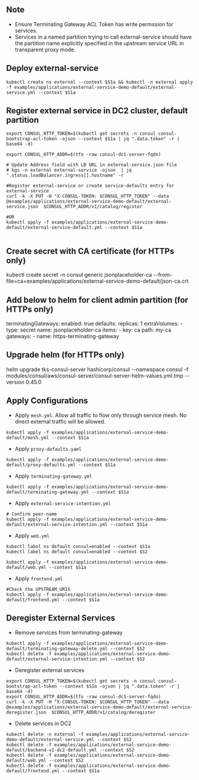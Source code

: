 ## Note
- Ensure Terminating Gateway ACL Token has write permssion for services.
- Services in a named partition trying to call external-service should have the partition name explicitly specified in the upstream service URL in transparent proxy mode.


## Deploy external-service
```
kubectl create ns external --context $S1a && kubectl -n external apply -f examples/applications/external-service-demo-default/external-service.yml --context $S1a
```

## Register external service in DC2 cluster, default partition
```
export CONSUL_HTTP_TOKEN=$(kubectl get secrets -n consul consul-bootstrap-acl-token -ojson --context $S1a | jq ".data.token" -r | base64 -d)

export CONSUL_HTTP_ADDR=$(tfo -raw consul-dc1-server-fqdn)

# Update Address field with LB URL in external-service.json file
# kgs -n external external-service -ojson  | jq ".status.loadBalancer.ingress[].hostname" -r

#Register external-service or create service-defaults entry for external-service
curl -k -X PUT -H "X-CONSUL-TOKEN: $CONSUL_HTTP_TOKEN" --data @examples/applications/external-service-demo-default/external-service.json  $CONSUL_HTTP_ADDR/v1/catalog/register

#OR
kubectl apply -f examples/applications/external-service-demo-default/external-service-default.yml --context $S1a


```


## Create secret with CA certificate (for HTTPs only)
kubectl create secret -n consul generic jsonplaceholder-ca --from-file=ca=examples/applications/external-service-demo-default/json-ca.crt

## Add below to helm for client admin partition (for HTTPs only)
terminatingGateways:
  enabled: true
  defaults:
    replicas: 1
    extraVolumes:
    - type: secret
      name: jsonplaceholder-ca
      items: 
      - key: ca
        path: my-ca 
  gateways:
    - name: https-terminating-gateway


## Upgrade helm (for HTTPs only)
helm upgrade tks-consul-server hashicorp/consul --namespace consul -f modules/consul/aws/consul-server/consul-server-helm-values.yml.tmp --version 0.45.0

## Apply Configurations
- Apply ```mesh.yml```. Allow all traffic to flow only through service mesh. No direct external traffic will be allowed.  
```
kubectl apply -f examples/applications/external-service-demo-default/mesh.yml --context $S1a
```

- Apply ```proxy-defaults.yaml```
```
kubectl apply -f examples/applications/external-service-demo-default/proxy-defaults.yml --context $S1a
```

- Apply ```terminating-gateway.yml```
```
kubectl apply -f examples/applications/external-service-demo-default/terminating-gateway.yml --context $S1a
```

- Apply ```external-service-intention.yml```
```
# Confirm peer-name
kubectl apply -f examples/applications/external-service-demo-default/external-service-intention.yml --context $S1a
```
- Apply ```web.yml```
```
kubectl label ns default consul=enabled --context $S1a
kubectl label ns default consul=enabled --context $S2

kubectl apply -f examples/applications/external-service-demo-default/web.yml --context $S1a
```

- Apply ```frontend.yml```
```
#Check the UPSTREAM_URIS
kubectl apply -f examples/applications/external-service-demo-default/frontend.yml --context $S1a
```

## Deregister External Services
- Remove services from terminating-gateway
```
kubectl apply -f examples/applications/external-service-demo-default/terminating-gateway-delete.yml --context $S2
kubectl delete -f examples/applications/external-service-demo-default/external-service-intention.yml --context $S2
```

- Deregister external services
```
export CONSUL_HTTP_TOKEN=$(kubectl get secrets -n consul consul-bootstrap-acl-token --context $S1a -ojson | jq ".data.token" -r | base64 -d)
export CONSUL_HTTP_ADDR=$(tfo -raw consul-dc1-server-fqdn)
curl -k -X PUT -H "X-CONSUL-TOKEN: $CONSUL_HTTP_TOKEN" --data @examples/applications/external-service-demo-default/external-service-deregister.json  $CONSUL_HTTP_ADDR/v1/catalog/deregister
```

- Delete services in DC2
```
kubectl delete -n external -f examples/applications/external-service-demo-default/external-service.yml --context $S2
kubectl delete -f examples/applications/external-service-demo-default/backend-v1-dc2-default.yml --context $S2
kubectl delete -f examples/applications/external-service-demo-default/web.yml --context $S2
kubectl delete -f examples/applications/external-service-demo-default/frontend.yml --context $S1a

```

